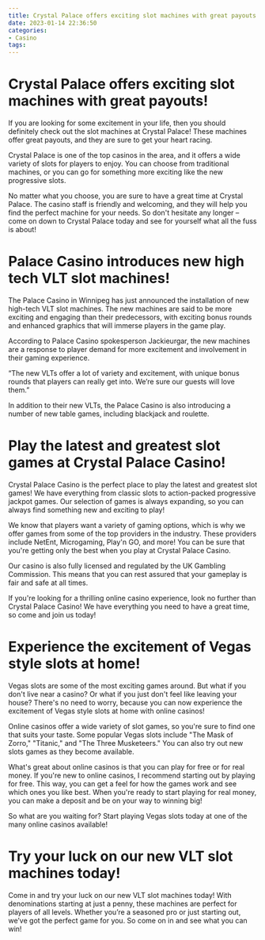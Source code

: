 ```yaml
---
title: Crystal Palace offers exciting slot machines with great payouts!
date: 2023-01-14 22:36:50
categories:
- Casino
tags:
---
```



#  Crystal Palace offers exciting slot machines with great payouts!

If you are looking for some excitement in your life, then you should definitely check out the slot machines at Crystal Palace! These machines offer great payouts, and they are sure to get your heart racing.

Crystal Palace is one of the top casinos in the area, and it offers a wide variety of slots for players to enjoy. You can choose from traditional machines, or you can go for something more exciting like the new progressive slots.

No matter what you choose, you are sure to have a great time at Crystal Palace. The casino staff is friendly and welcoming, and they will help you find the perfect machine for your needs. So don't hesitate any longer – come on down to Crystal Palace today and see for yourself what all the fuss is about!

#  Palace Casino introduces new high tech VLT slot machines!

The Palace Casino in Winnipeg has just announced the installation of new high-tech VLT slot machines. The new machines are said to be more exciting and engaging than their predecessors, with exciting bonus rounds and enhanced graphics that will immerse players in the game play.

According to Palace Casino spokesperson Jackieurgar, the new machines are a response to player demand for more excitement and involvement in their gaming experience.

“The new VLTs offer a lot of variety and excitement, with unique bonus rounds that players can really get into. We’re sure our guests will love them.”

In addition to their new VLTs, the Palace Casino is also introducing a number of new table games, including blackjack and roulette.

#  Play the latest and greatest slot games at Crystal Palace Casino!

Crystal Palace Casino is the perfect place to play the latest and greatest slot games! We have everything from classic slots to action-packed progressive jackpot games. Our selection of games is always expanding, so you can always find something new and exciting to play!

We know that players want a variety of gaming options, which is why we offer games from some of the top providers in the industry. These providers include NetEnt, Microgaming, Play'n GO, and more! You can be sure that you're getting only the best when you play at Crystal Palace Casino.

Our casino is also fully licensed and regulated by the UK Gambling Commission. This means that you can rest assured that your gameplay is fair and safe at all times.

If you're looking for a thrilling online casino experience, look no further than Crystal Palace Casino! We have everything you need to have a great time, so come and join us today!

#  Experience the excitement of Vegas style slots at home!

Vegas slots are some of the most exciting games around. But what if you don't live near a casino? Or what if you just don't feel like leaving your house? There's no need to worry, because you can now experience the excitement of Vegas style slots at home with online casinos!

Online casinos offer a wide variety of slot games, so you're sure to find one that suits your taste. Some popular Vegas slots include "The Mask of Zorro," "Titanic," and "The Three Musketeers." You can also try out new slots games as they become available.

What's great about online casinos is that you can play for free or for real money. If you're new to online casinos, I recommend starting out by playing for free. This way, you can get a feel for how the games work and see which ones you like best. When you're ready to start playing for real money, you can make a deposit and be on your way to winning big!

So what are you waiting for? Start playing Vegas slots today at one of the many online casinos available!

#  Try your luck on our new VLT slot machines today!

Come in and try your luck on our new VLT slot machines today! With denominations starting at just a penny, these machines are perfect for players of all levels. Whether you’re a seasoned pro or just starting out, we’ve got the perfect game for you. So come on in and see what you can win!